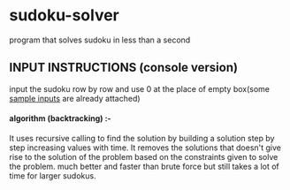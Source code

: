 # sudoku-solver
program that solves sudoku in less than a second

## INPUT INSTRUCTIONS (console version)
input the sudoku row by row and use 0 at the place of empty box(some [sample inputs](https://github.com/Arsenic-ATG/Sudoku-Solver/blob/master/sample%20input.sty) are already attached)

#### algorithm (backtracking) :- 
It uses recursive calling to find the solution by building a solution step by step increasing values with time. It removes the solutions that doesn't give rise to the solution of the problem based on the constraints given to solve the problem. much better and faster than brute force but still takes a lot of time for larger sudokus.
